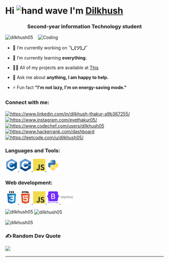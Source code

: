 <h1 align="left">Hi <img src="https://raw.githubusercontent.com/MartinHeinz/MartinHeinz/master/wave.gif" alt="hand wave"
        width="30" /> I'm <a href="https://github.com/dilkhush05">Dilkhush</a> </h1>
<h3 align="center">Second-year Information Technology student</h3><img align="right" width="400px"
    src="[https://camo.githubusercontent.com/5a40be99b5384a02b2ea628ca7b699d350ffef54b234f5bd09639a3f761c077d/68747470733a2f2f6d69726f2e6d656469756d2e636f6d2f76322f726573697a653a6669743a313237322f312a5a53566d57476363317765454e6230536861775778772e676966](https://www.google.com/search?sca_esv=e286eb43f4ef8551&sca_upv=1&sxsrf=ADLYWIIqk4GSgNHxvESHEOcVt2q08a4Zqw:1725041987241&q=3d+animated+pic+for+github+profile&udm=2&fbs=AEQNm0AeMNWKf4PpcKMI-eSa16lJoRPMIuyspCxWO6iZW9F1Nu5UXlEfGU2YX1CrW9Nmm9Q3JIJZUqyMsLxos5tPU_UnqJUBrgTTZdMQfghyy8PpT_cHSYt6LsMld2_XK7XZstHHUm7NbU1iDBvtcjuK_h_kqH6Dwz8lr4DOT4zoV4UNRTZJRLFWSjCZObIUJtMtWYlk3wsZc9KkGx3R7G_Sq--ZicncbQ&sa=X&ved=2ahUKEwjy3_yWqp2IAxUmd_UHHZvlEGcQtKgLegQIEBAB&biw=1536&bih=703&dpr=1.25#imgrc=34iKCi8Ga1IQ1M&imgdii=TU6M-pr48V2rEM)"
    alt="Coding">



<p align="left"> <img src="https://komarev.com/ghpvc/?username=dilkhush05&label=Profile%20views&color=0e75b6&style=flat"
        alt="dilkhush05" /> </p>

- 🔭 I’m currently working on **¯\\\_(ツ)\_/¯**

- 🌱 I’m currently learning ****everything.****


- 👨‍💻 All of my projects are available at <a
    href="https://www.linkedin.com/in/dilkhush-thakur-a9b367255/" >This</a>

- 💬 Ask me about ****anything, I am happy to help.****


- ⚡ Fun fact **"I'm not lazy, I'm on energy-saving mode."**

<h3 align="left">Connect with me:</h3>
<p align="left">
    <a href="https://linkedin.com/in/https://www.linkedin.com/in/dilkhush-thakur-a9b367255/" target="blank"><img
            align="center"
            src="https://raw.githubusercontent.com/rahuldkjain/github-profile-readme-generator/master/src/images/icons/Social/linked-in-alt.svg"
            alt="https://www.linkedin.com/in/dilkhush-thakur-a9b367255/" height="30" width="40" /></a>
    <a href="https://instagram.com/https://www.instagram.com/eyethakur05/" target="blank"><img align="center"
            src="https://raw.githubusercontent.com/rahuldkjain/github-profile-readme-generator/master/src/images/icons/Social/instagram.svg"
            alt="https://www.instagram.com/eyethakur05/" height="30" width="40" /></a>
    <a href="https://www.codechef.com/users/https://www.codechef.com/users/dilkhush05" target="blank"><img
            align="center" src="https://cdn.jsdelivr.net/npm/simple-icons@3.1.0/icons/codechef.svg"
            alt="https://www.codechef.com/users/dilkhush05" height="30" width="40" /></a>
    <a href="https://www.hackerrank.com/https://www.hackerrank.com/dashboard" target="blank"><img align="center"
            src="https://raw.githubusercontent.com/rahuldkjain/github-profile-readme-generator/master/src/images/icons/Social/hackerrank.svg"
            alt="https://www.hackerrank.com/dashboard" height="30" width="40" /></a>
    <a href="https://www.leetcode.com/https://leetcode.com/u/dilkhush05/" target="blank"><img align="center"
            src="https://raw.githubusercontent.com/rahuldkjain/github-profile-readme-generator/master/src/images/icons/Social/leet-code.svg"
            alt="https://leetcode.com/u/dilkhush05/" height="30" width="40" /></a>
</p>

<h3 align="left">Languages and Tools:</h3>
<p align="left"> <a href="https://www.cprogramming.com/" target="_blank" rel="noreferrer"> <img
            src="https://raw.githubusercontent.com/devicons/devicon/master/icons/c/c-original.svg" alt="c" width="40"
            height="40" /> </a> <a href="https://www.w3schools.com/cpp/" target="_blank" rel="noreferrer"> <img
            src="https://raw.githubusercontent.com/devicons/devicon/master/icons/cplusplus/cplusplus-original.svg"
            alt="cplusplus" width="40" height="40" /> </a> <a
        href="https://developer.mozilla.org/en-US/docs/Web/JavaScript" target="_blank" rel="noreferrer"> <img
            src="https://raw.githubusercontent.com/devicons/devicon/master/icons/javascript/javascript-original.svg"
            alt="javascript" width="40" height="40" /> </a> <a href="https://www.python.org" target="_blank"
        rel="noreferrer"> <img
            src="https://raw.githubusercontent.com/devicons/devicon/master/icons/python/python-original.svg"
            alt="python" width="40" height="40" /> </a> </p>


<h3 align="left">Web development:</h3>
<p align="left"> </a> <a href="https://www.w3schools.com/css/" target="_blank" rel="noreferrer"> <img
            src="https://raw.githubusercontent.com/devicons/devicon/master/icons/css3/css3-original-wordmark.svg"
            alt="css3" width="40" height="40" /> </a>
    <a href="https://www.w3.org/html/" target="_blank" rel="noreferrer"> <img
            src="https://raw.githubusercontent.com/devicons/devicon/master/icons/html5/html5-original-wordmark.svg"
            alt="html5" width="40" height="40" /> </a> <a href="https://developer.mozilla.org/en-US/docs/Web/JavaScript"
        target="_blank" rel="noreferrer"> <img
            src="https://raw.githubusercontent.com/devicons/devicon/master/icons/javascript/javascript-original.svg"
            alt="javascript" width="40" height="40" />
        <a href="https://getbootstrap.com" target="_blank" rel="noreferrer"> <img
                src="https://raw.githubusercontent.com/devicons/devicon/master/icons/bootstrap/bootstrap-plain-wordmark.svg"
                alt="bootstrap" width="40" height="40" /> </a> </a> <a href="https://expressjs.com" target="_blank"
        rel="noreferrer">
        <img src="https://raw.githubusercontent.com/devicons/devicon/master/icons/express/express-original-wordmark.svg"
            alt="express" width="40" height="40" /> </a>


<p><img align="left"
        src="https://github-readme-stats.vercel.app/api/top-langs?username=dilkhush05&show_icons=true&locale=en&layout=compact"
        alt="dilkhush05" /></p>

<p>&nbsp;<img align="center"
        src="https://github-readme-stats.vercel.app/api?username=dilkhush05&show_icons=true&locale=en"
        alt="dilkhush05" /></p>

<p><img align="center" src="https://github-readme-streak-stats.herokuapp.com/?user=dilkhush05&" alt="dilkhush05" /></p>

### ✍️ Random Dev Quote
![](https://quotes-github-readme.vercel.app/api?type=horizontal&theme=radical)


------------
